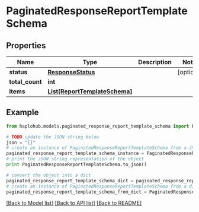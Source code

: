 # PaginatedResponseReportTemplateSchema


## Properties
Name | Type | Description | Notes
------------ | ------------- | ------------- | -------------
**status** | [**ResponseStatus**](ResponseStatus.md) |  | [optional] 
**total_count** | **int** |  | 
**items** | [**List[ReportTemplateSchema]**](ReportTemplateSchema.md) |  | 

## Example

```python
from haplohub.models.paginated_response_report_template_schema import PaginatedResponseReportTemplateSchema

# TODO update the JSON string below
json = "{}"
# create an instance of PaginatedResponseReportTemplateSchema from a JSON string
paginated_response_report_template_schema_instance = PaginatedResponseReportTemplateSchema.from_json(json)
# print the JSON string representation of the object
print PaginatedResponseReportTemplateSchema.to_json()

# convert the object into a dict
paginated_response_report_template_schema_dict = paginated_response_report_template_schema_instance.to_dict()
# create an instance of PaginatedResponseReportTemplateSchema from a dict
paginated_response_report_template_schema_from_dict = PaginatedResponseReportTemplateSchema.from_dict(paginated_response_report_template_schema_dict)
```
[[Back to Model list]](../README.md#documentation-for-models) [[Back to API list]](../README.md#documentation-for-api-endpoints) [[Back to README]](../README.md)



